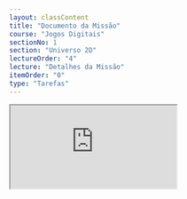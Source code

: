 ```yaml
---
layout: classContent
title: "Documento da Missão"
course: "Jogos Digitais"
sectionNo: 1
section: "Universo 2D"
lectureOrder: "4"
lecture: "Detalhes da Missão"
itemOrder: "0"
type: "Tarefas"
---
```


<iframe src="https://docs.google.com/document/d/e/2PACX-1vRW2UQFo7swKISFer3CRaOsS7JFVOvTFqqfGcRnL4Y5FQ-CFClA_r7V3zXm_xX6yLMKu8bW6hVmFfcG/pub?embedded=true"></iframe>